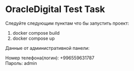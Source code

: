 # OracleDigital Test Task

Следуйте следующим пунктам что бы запустить проект:

1) docker compose build
2) docker compose up


Данные от административной панели:

  Номер телефона(логин): +996559631787<br>
  Пароль: admin
